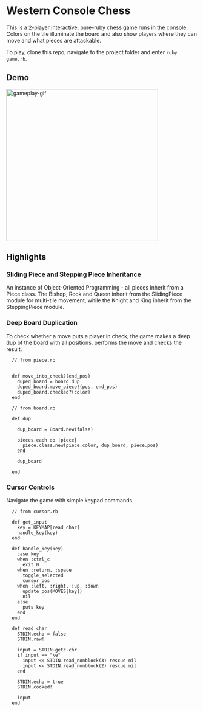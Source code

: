 # Western Console Chess

This is a 2-player interactive, pure-ruby chess game runs in the console.  Colors on the tile illuminate the board and also show players where they can move and what pieces are attackable.  

To play, clone this repo, navigate to the project folder and enter <code>ruby game.rb</code>.  

## Demo

<img src="https://media.giphy.com/media/1gWiIQyOre3CPzKYit/giphy.gif" height="400" alt="gameplay-gif">

## Highlights

### Sliding Piece and Stepping Piece Inheritance

An instance of Object-Oriented Programming - all pieces inherit from a Piece class.  The Bishop, Rook and Queen inherit from the SlidingPiece module for multi-tile movement, while the Knight and King inherit from the SteppingPiece module.  

### Deep Board Duplication

To check whether a move puts a player in check, the game makes a deep dup of the board with all positions, performs the move and checks the result.  

```
  // from piece.rb


  def move_into_check?(end_pos)
    duped_board = board.dup
    duped_board.move_piece!(pos, end_pos)
    duped_board.checked?(color)
  end
```

```
  // from board.rb

  def dup

    dup_board = Board.new(false)

    pieces.each do |piece|
      piece.class.new(piece.color, dup_board, piece.pos)
    end

    dup_board

  end
```

### Cursor Controls

Navigate the game with simple keypad commands.  

```
  // from cursor.rb

  def get_input
    key = KEYMAP[read_char]
    handle_key(key)
  end
```

```
  def handle_key(key)
    case key
    when :ctrl_c
      exit 0
    when :return, :space
      toggle_selected
      cursor_pos
    when :left, :right, :up, :down
      update_pos(MOVES[key])
      nil
    else
      puts key
    end
  end
```

```
  def read_char
    STDIN.echo = false
    STDIN.raw!

    input = STDIN.getc.chr
    if input == "\e"
      input << STDIN.read_nonblock(3) rescue nil
      input << STDIN.read_nonblock(2) rescue nil
    end

    STDIN.echo = true
    STDIN.cooked!

    input
  end
```
